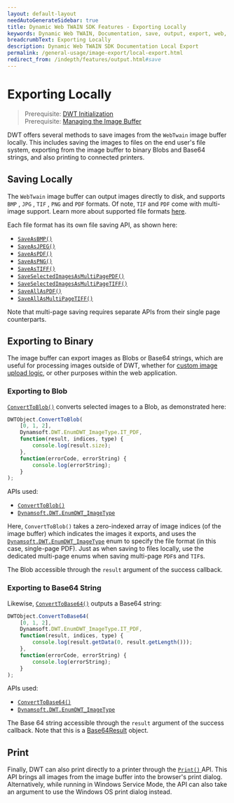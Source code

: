 ```yaml
---
layout: default-layout
needAutoGenerateSidebar: true
title: Dynamic Web TWAIN SDK Features - Exporting Locally
keywords: Dynamic Web TWAIN, Documentation, save, output, export, web, download, local save, local, save to file, print
breadcrumbText: Exporting Locally
description: Dynamic Web TWAIN SDK Documentation Local Export
permalink: /general-usage/image-export/local-export.html
redirect_from: /indepth/features/output.html#save
---
```


# Exporting Locally

> Prerequisite: [DWT Initialization]({{site.general-usage}}initialization.html)<br/>
> Prerequisite: [Managing the Image Buffer]({{site.general-usage}}image-processing/buffer-management.html)

DWT offers several methods to save images from the `WebTwain` image buffer locally. This includes saving the images to files on the end user's file system, exporting from the image buffer to binary Blobs and Base64 strings, and also printing to connected printers.

## Saving Locally

The `WebTwain` image buffer can output images directly to disk, and supports `BMP` , `JPG` , `TIF` , `PNG` and `PDF` formats. Of note, `TIF` and `PDF` come with multi-image support. Learn more about supported file formats [here]({{site.getstarted}}filetype.html).

Each file format has its own file saving API, as shown here:

- [`SaveAsBMP()`]({{site.api}}WebTwain_IO.html#saveasbmp)
- [`SaveAsJPEG()`]({{site.api}}WebTwain_IO.html#saveasjpeg)
- [`SaveAsPDF()`]({{site.api}}WebTwain_IO.html#saveaspdf)
- [`SaveAsPNG()`]({{site.api}}WebTwain_IO.html#saveaspng)	
- [`SaveAsTIFF()`]({{site.api}}WebTwain_IO.html#saveastiff)
- [`SaveSelectedImagesAsMultiPagePDF()`]({{site.api}}WebTwain_IO.html#saveselectedimagesasmultipagepdf)
- [`SaveSelectedImagesAsMultiPageTIFF()`]({{site.api}}WebTwain_IO.html#saveselectedimagesasmultipagetiff)
- [`SaveAllAsPDF()`]({{site.api}}WebTwain_IO.html#saveallaspdf)
- [`SaveAllAsMultiPageTIFF()`]({{site.api}}WebTwain_IO.html#saveallasmultipagetiff)

Note that multi-page saving requires separate APIs from their single page counterparts.

## Exporting to Binary

The image buffer can export images as Blobs or Base64 strings, which are useful for processing images outside of DWT, whether for [custom image upload logic]({{site.general-usage}}image-export/server-upload.html), or other purposes within the web application.

### Exporting to Blob

[`ConvertToBlob()`]({{site.api}}WebTwain_IO.html#ConvertToBlob) converts selected images to a Blob, as demonstrated here:

``` javascript
DWTObject.ConvertToBlob(
    [0, 1, 2],
    Dynamsoft.DWT.EnumDWT_ImageType.IT_PDF,
    function(result, indices, type) {
        console.log(result.size);
    },
    function(errorCode, errorString) {
        console.log(errorString);
    }
);
```

APIs used:

- [`ConvertToBlob()`]({{site.api}}WebTwain_IO.html#ConvertToBlob)
- [`Dynamsoft.DWT.EnumDWT_ImageType`]({{site.api}}Dynamsoft_Enum.html#dynamsoftdwtenumdwt_imagetype)

Here, `ConvertToBlob()` takes a zero-indexed array of image indices (of the image buffer) which indicates the images it exports, and uses the [`Dynamsoft.DWT.EnumDWT_ImageType`]({{site.api}}Dynamsoft_Enum.html#dynamsoftdwtenumdwt_imagetype) enum to specify the file format (in this case, single-page PDF). Just as when saving to files locally, use the dedicated multi-page enums when saving multi-page `PDF`s and `TIF`s.

The Blob accessible through the `result` argument of the success callback. 

### Exporting to Base64 String

Likewise, [`ConvertToBase64()`]({{site.api}}WebTwain_IO.html#converttobase64) outputs a Base64 string:

``` javascript
DWTObject.ConvertToBase64(
    [0, 1, 2],
    Dynamsoft.DWT.EnumDWT_ImageType.IT_PDF,
    function(result, indices, type) {
        console.log(result.getData(0, result.getLength()));
    },
    function(errorCode, errorString) {
        console.log(errorString);
    }
);
```
APIs used:

- [`ConvertToBase64()`]({{site.api}}WebTwain_IO.html#converttobase64)
- [`Dynamsoft.DWT.EnumDWT_ImageType`]({{site.api}}Dynamsoft_Enum.html#dynamsoftdwtenumdwt_imagetype)

The Base 64 string accessible through the `result` argument of the success callback. Note that this is a [Base64Result]({{site.api}}Interfaces.html#base64result) object.

## Print

Finally, DWT can also print directly to a printer through the [ `Print()` ]({{site.api}}WebTwain_IO.html#print) API. This API brings all images from the image buffer into the browser's print dialog. Alternatively, while running in Windows Service Mode, the API can also take an argument to use the Windows OS print dialog instead.